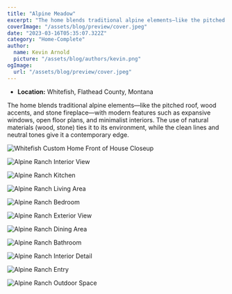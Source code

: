 ```yaml
---
title: "Alpine Meadow"
excerpt: "The home blends traditional alpine elements—like the pitched roof, wood accents, and stone fireplace—with modern features such as expansive windows, open floor plans, and minimalist interiors. The use of natural materials (wood, stone) ties it to its environment, while the clean lines and neutral tones give it a contemporary edge."
coverImage: "/assets/blog/preview/cover.jpeg"
date: "2023-03-16T05:35:07.322Z"
category: "Home-Complete"
author:
  name: Kevin Arnold
  picture: "/assets/blog/authors/kevin.png"
ogImage:
  url: "/assets/blog/preview/cover.jpeg"
---
```

* **Location:** Whitefish, Flathead County, Montana

The home blends traditional alpine elements—like the pitched roof, wood accents, and stone fireplace—with modern features such as expansive windows, open floor plans, and minimalist interiors. The use of natural materials (wood, stone) ties it to its environment, while the clean lines and neutral tones give it a contemporary edge.

![Whitefish Custom Home Front of House Closeup](/assets/blog/preview/alpine32.png)

![Alpine Ranch Interior View](/assets/blog/Lidstrom/alpine2.png)

![Alpine Ranch Kitchen](/assets/blog/Lidstrom/alpine4.png)

![Alpine Ranch Living Area](/assets/blog/Lidstrom/alpine5.png)

![Alpine Ranch Bedroom](/assets/blog/Lidstrom/alpine6.png)

![Alpine Ranch Exterior View](/assets/blog/Lidstrom/alpine9.png)

![Alpine Ranch Dining Area](/assets/blog/Lidstrom/alpine10.png)

![Alpine Ranch Bathroom](/assets/blog/Lidstrom/alpine19.png)

![Alpine Ranch Interior Detail](/assets/blog/Lidstrom/alpine21.png)

![Alpine Ranch Entry](/assets/blog/Lidstrom/alpine22.png)

![Alpine Ranch Outdoor Space](/assets/blog/Lidstrom/alpine30.png)

